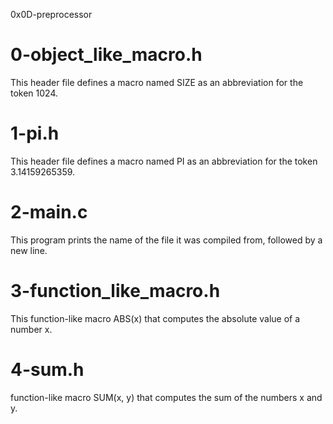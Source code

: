 0x0D-preprocessor

# 0-object_like_macro.h

This header file defines a macro named SIZE as an abbreviation for the token 1024.

# 1-pi.h

This header file defines a macro named PI as an abbreviation for the token 3.14159265359.

# 2-main.c

This program prints the name of the file it was compiled from, followed by a new line.

# 3-function_like_macro.h

This function-like macro ABS(x) that computes the absolute value of a number x.

# 4-sum.h

function-like macro SUM(x, y) that computes the sum of the numbers x and y.
